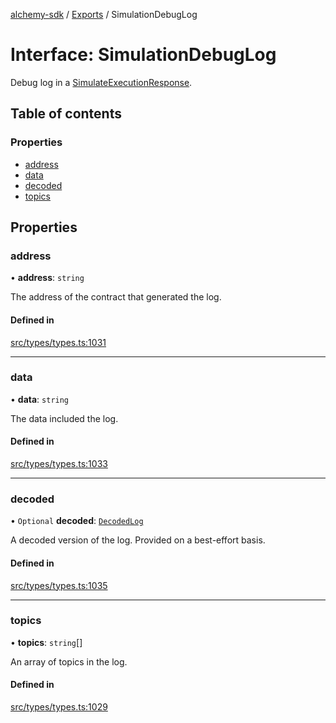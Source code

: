 [alchemy-sdk](../README.md) / [Exports](../modules.md) / SimulationDebugLog

# Interface: SimulationDebugLog

Debug log in a [SimulateExecutionResponse](SimulateExecutionResponse.md).

## Table of contents

### Properties

- [address](SimulationDebugLog.md#address)
- [data](SimulationDebugLog.md#data)
- [decoded](SimulationDebugLog.md#decoded)
- [topics](SimulationDebugLog.md#topics)

## Properties

### address

• **address**: `string`

The address of the contract that generated the log.

#### Defined in

[src/types/types.ts:1031](https://github.com/alchemyplatform/alchemy-sdk-js/blob/8f119ad1/src/types/types.ts#L1031)

___

### data

• **data**: `string`

The data included the log.

#### Defined in

[src/types/types.ts:1033](https://github.com/alchemyplatform/alchemy-sdk-js/blob/8f119ad1/src/types/types.ts#L1033)

___

### decoded

• `Optional` **decoded**: [`DecodedLog`](DecodedLog.md)

A decoded version of the log. Provided on a best-effort basis.

#### Defined in

[src/types/types.ts:1035](https://github.com/alchemyplatform/alchemy-sdk-js/blob/8f119ad1/src/types/types.ts#L1035)

___

### topics

• **topics**: `string`[]

An array of topics in the log.

#### Defined in

[src/types/types.ts:1029](https://github.com/alchemyplatform/alchemy-sdk-js/blob/8f119ad1/src/types/types.ts#L1029)
